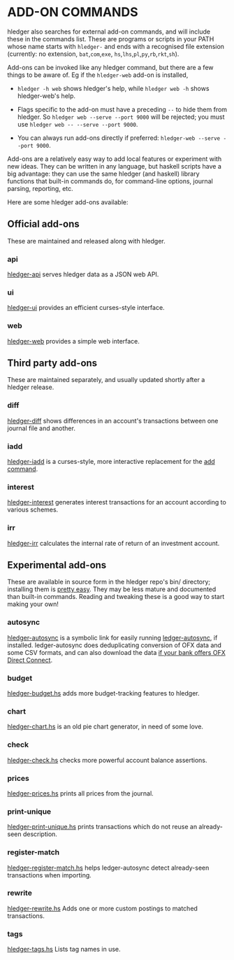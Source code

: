# ADD-ON COMMANDS

hledger also searches for external add-on commands, and will include these in the commands list.
These are programs or scripts in your PATH whose name starts with `hledger-`
and ends with a recognised file extension 
(currently: no extension, `bat`,`com`,`exe`, `hs`,`lhs`,`pl`,`py`,`rb`,`rkt`,`sh`).

Add-ons can be invoked like any hledger command, but there are a few things to be aware of.
Eg if the `hledger-web` add-on is installed,

- `hledger -h web` shows hledger's help, while `hledger web -h` shows hledger-web's help.
  
- Flags specific to the add-on must have a preceding `--` to hide them from hledger.
  So `hledger web --serve --port 9000` will be rejected; you must use `hledger web -- --serve --port 9000`.

- You can always run add-ons directly if preferred: `hledger-web --serve --port 9000`.

Add-ons are a relatively easy way to add local features or experiment with new ideas.
They can be written in any language, but haskell scripts have a big advantage:
they can use the same hledger (and haskell) library functions that built-in commands do,
for command-line options, journal parsing, reporting, etc.

Here are some hledger add-ons available:

## Official add-ons

These are maintained and released along with hledger.   

### api
[hledger-api](hledger-api.html) serves hledger data as a JSON web API. 

### ui
[hledger-ui](hledger-ui.html) provides an efficient curses-style interface. 

### web
[hledger-web](hledger-web.html) provides a simple web interface.

## Third party add-ons

These are maintained separately, and usually updated shortly after a hledger release.

### diff

[hledger-diff](http://hackage.haskell.org/package/hledger-diff)
shows differences in an account's transactions between one journal file and another.

### iadd

[hledger-iadd](http://hackage.haskell.org/package/hledger-iadd)
is a curses-style, more interactive replacement for the [add command](/hledger.html#add). 

### interest

[hledger-interest](http://hackage.haskell.org/package/hledger-interest)
generates interest transactions for an account according to various schemes. 

### irr
[hledger-irr](http://hackage.haskell.org/package/hledger-irr)
calculates the internal rate of return of an investment account.

## Experimental add-ons
  
These are available in source form in the hledger repo's bin/ directory; 
installing them is [pretty easy](/download.html#d).
They may be less mature and documented than built-in commands.
Reading and tweaking these is a good way to start making your own!

### autosync

[hledger-autosync](https://github.com/simonmichael/hledger/blob/master/bin/hledger-autosync) 
is a symbolic link for easily running 
[ledger-autosync](https://pypi.python.org/pypi/ledger-autosync), if installed. 
ledger-autosync does deduplicating conversion of OFX data and some CSV formats,
and can also download the data 
[if your bank offers OFX Direct Connect](http://wiki.gnucash.org/wiki/OFX_Direct_Connect_Bank_Settings). 

### budget

[hledger-budget.hs](https://github.com/simonmichael/hledger/blob/master/bin/hledger-budget.hs#L10)
adds more budget-tracking features to hledger.

### chart

[hledger-chart.hs](https://github.com/simonmichael/hledger/blob/master/bin/hledger-chart.hs#L47)
is an old pie chart generator, in need of some love.

### check

[hledger-check.hs](https://github.com/simonmichael/hledger/blob/master/bin/hledger-check.hs)
checks more powerful account balance assertions.

### prices

[hledger-prices.hs](https://github.com/simonmichael/hledger/blob/master/bin/hledger-prices.hs)
prints all prices from the journal.

### print-unique

[hledger-print-unique.hs](https://github.com/simonmichael/hledger/blob/master/bin/hledger-print-unique.hs#L15)
prints transactions which do not reuse an already-seen description.

### register-match

[hledger-register-match.hs](https://github.com/simonmichael/hledger/blob/master/bin/hledger-register-match.hs#L23)
helps ledger-autosync detect already-seen transactions when importing.

### rewrite

[hledger-rewrite.hs](https://github.com/simonmichael/hledger/blob/master/bin/hledger-rewrite.hs#L28)
Adds one or more custom postings to matched transactions.

### tags

[hledger-tags.hs](https://github.com/simonmichael/hledger/blob/master/bin/hledger-tags.hs)
Lists tag names in use.

